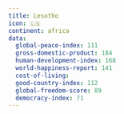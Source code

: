 ```yaml
---
title: Lesotho
icon: 🇱🇸
continent: africa
data:
  global-peace-index: 111
  gross-domestic-product: 184
  human-development-index: 168
  world-happiness-report: 141
  cost-of-living:
  good-country-index: 112
  global-freedom-score: 89
  democracy-index: 71
---
```

